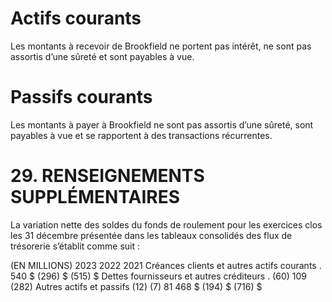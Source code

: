 # Actifs courants  

Les montants à recevoir de Brookfield ne portent pas intérêt, ne sont pas assortis d’une sûreté et sont payables à vue.  

# Passifs courants  

Les montants à payer à Brookfield ne sont pas assortis d’une sûreté, sont payables à vue et se rapportent à des transactions récurrentes.  

# 29. RENSEIGNEMENTS SUPPLÉMENTAIRES  

La variation nette des soldes du fonds de roulement pour les exercices clos les 31 décembre présentée dans les tableaux consolidés des flux de trésorerie s’établit comme suit :  

(EN MILLIONS) 2023 2022 2021 Créances clients et autres actifs courants . 540 \$ (296) \$ (515) \$ Dettes fournisseurs et autres créditeurs . (60) 109 (282) Autres actifs et passifs (12) (7) 81 468 \$ (194) \$ (716) \$  
